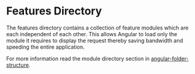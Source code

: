 # Features Directory

The features directory contains a collection of feature modules which are each independent of each other. This allows
Angular to load only the module it requires to display the request thereby saving bandwidth and speeding the entire
application.

For more information read the module directory section
in [angular-folder-structure](https://angular-folder-structure.readthedocs.io/en/latest/modules.html).
